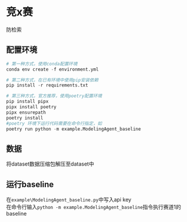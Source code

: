 # 竞x赛  

防检索  

## 配置环境  
```python
# 第一种方式，使用conda配置环境
conda env create -f environment.yml

# 第二种方式，在已有环境中使用pip安装依赖
pip install -r requirements.txt

# 第三种方式，官方推荐，使用poetry配置环境
pip install pipx
pipx install poetry
pipx ensurepath
poetry install
#poetry 环境下运行代码需要在命令行指定，如
poetry run python -m example.ModelingAgent_baseline                         
```

## 数据  
将dataset数据压缩包解压至dataset中  

## 运行baseline  
在`example\ModelingAgent_baseline.py`中写入api key  
在命令行输入`python -m example.ModelingAgent_baseline`指令执行赛道1的baseline